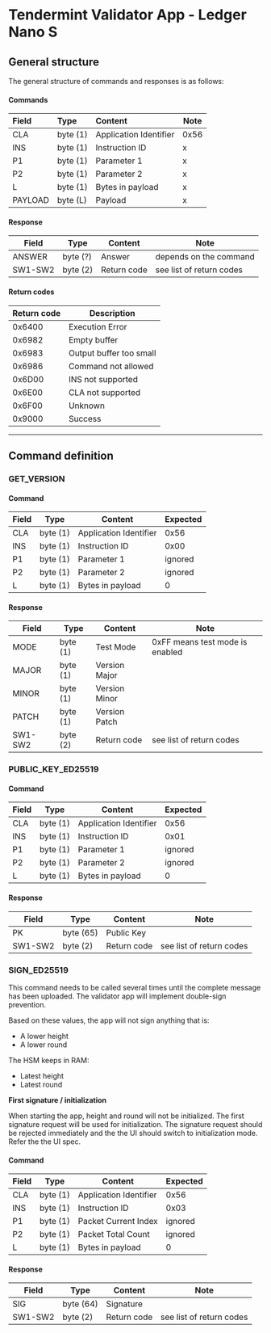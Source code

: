 # Tendermint Validator App - Ledger Nano S
## General structure

The general structure of commands and responses is as follows:

#### Commands

| Field   | Type     | Content                | Note |
| :------ | :------- | :--------------------- | ---- |
| CLA     | byte (1) | Application Identifier | 0x56 |
| INS     | byte (1) | Instruction ID         |  x   |
| P1      | byte (1) | Parameter 1            |  x   |
| P2      | byte (1) | Parameter 2            |  x   |
| L       | byte (1) | Bytes in payload       |  x   |
| PAYLOAD | byte (L) | Payload                |  x   |

#### Response

| Field   | Type     | Content     | Note                     |
| ------- | -------- | ----------- | ------------------------ |
| ANSWER  | byte (?) | Answer      | depends on the command   |
| SW1-SW2 | byte (2) | Return code | see list of return codes |

#### Return codes

| Return code | Description             |
| ----------- | ----------------------- |
| 0x6400      | Execution Error         |
| 0x6982      | Empty buffer            |
| 0x6983      | Output buffer too small |
| 0x6986      | Command not allowed     |
| 0x6D00      | INS not supported       |
| 0x6E00      | CLA not supported       |
| 0x6F00      | Unknown                 |
| 0x9000      | Success                 |

---------

## Command definition

### GET_VERSION

#### Command

| Field | Type     | Content                | Expected |
| ----- | -------- | ---------------------- | -------- |
| CLA   | byte (1) | Application Identifier | 0x56     |
| INS   | byte (1) | Instruction ID         | 0x00     |
| P1    | byte (1) | Parameter 1            | ignored  |
| P2    | byte (1) | Parameter 2            | ignored  |
| L     | byte (1) | Bytes in payload       | 0        |

#### Response

| Field   | Type     | Content       | Note                            |
| ------- | -------- | ------------- | ------------------------------- |
| MODE    | byte (1) | Test Mode     | 0xFF means test mode is enabled |
| MAJOR   | byte (1) | Version Major |                                 |
| MINOR   | byte (1) | Version Minor |                                 |
| PATCH   | byte (1) | Version Patch |                                 |
| SW1-SW2 | byte (2) | Return code   | see list of return codes        |

### PUBLIC_KEY_ED25519

#### Command

| Field | Type     | Content                | Expected |
| ----- | -------- | ---------------------- | -------- |
| CLA   | byte (1) | Application Identifier | 0x56     |
| INS   | byte (1) | Instruction ID         | 0x01     |
| P1    | byte (1) | Parameter 1            | ignored  |
| P2    | byte (1) | Parameter 2            | ignored  |
| L     | byte (1) | Bytes in payload       | 0        |

#### Response

| Field   | Type      | Content     | Note                     |
| ------- | --------- | ----------- | ------------------------ |
| PK      | byte (65) | Public Key  |                          |
| SW1-SW2 | byte (2)  | Return code | see list of return codes |

### SIGN_ED25519

This command needs to be called several times until the complete message has been uploaded.
The validator app will implement double-sign prevention. 

Based on these values, the app will not sign anything that is:
- A lower height
- A lower round

The HSM keeps in RAM:
- Latest height
- Latest round

**First signature / initialization**

When starting the app, height and round will not be initialized. The first signature request will be used for initialization. The signature request should be rejected immediately and the the UI should switch to initialization mode. Refer the the UI spec.

#### Command

| Field | Type     | Content                | Expected |
| ----- | -------- | ---------------------- | -------- |
| CLA   | byte (1) | Application Identifier | 0x56     |
| INS   | byte (1) | Instruction ID         | 0x03     |
| P1    | byte (1) | Packet Current Index   | ignored  |
| P2    | byte (1) | Packet Total Count     | ignored  |
| L     | byte (1) | Bytes in payload       | 0        |

#### Response

| Field   | Type      | Content     | Note                     |
| ------- | --------- | ----------- | ------------------------ |
| SIG     | byte (64) | Signature   |                          |
| SW1-SW2 | byte (2)  | Return code | see list of return codes |
